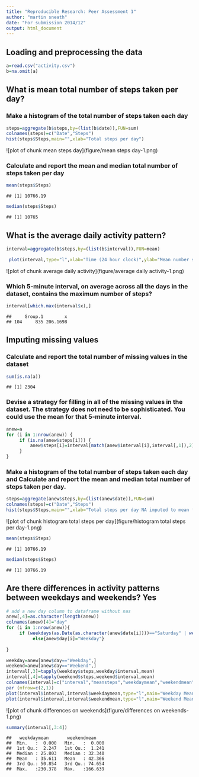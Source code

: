 ```yaml
---
title: "Reproducible Research: Peer Assessment 1"
author: "martin sneath"
date: "For submission 2014/12"
output: html_document
---
```


## Loading and preprocessing the data

```r
a=read.csv("activity.csv")
b=na.omit(a)
```
## What is mean total number of steps taken per day?
### Make a histogram of the total number of steps taken each day

```r
steps=aggregate(b$steps,by=(list(b$date)),FUN=sum)
colnames(steps)=c("Date","Steps")
hist(steps$Steps,main="",xlab="Total steps per day")
```

![plot of chunk mean steps day](figure/mean steps day-1.png) 

### Calculate and report the mean and median total number of steps taken per day

```r
mean(steps$Steps)
```

```
## [1] 10766.19
```

```r
median(steps$Steps)
```

```
## [1] 10765
```
## What is the average daily activity pattern?

```r
interval=aggregate(b$steps,by=(list(b$interval)),FUN=mean)

 plot(interval,type="l",xlab="Time (24 hour clock)",ylab="Mean number steps")
```

![plot of chunk average daily activity](figure/average daily activity-1.png) 

### Which 5-minute interval, on average across all the days in the dataset, contains the maximum number of steps?

```r
interval[which.max(interval$x),]
```

```
##     Group.1        x
## 104     835 206.1698
```

## Imputing missing values
### Calculate and report the total number of missing values in the dataset 

```r
sum(is.na(a))
```

```
## [1] 2304
```

### Devise a strategy for filling in all of the missing values in the dataset. The strategy does not need to be sophisticated. You could use the mean for that 5-minute interval.


```r
anew=a
for (i in 1:nrow(anew)) {
     if (is.na(anew$steps[i])) {
         anew$steps[i]=interval[match(anew$interval[i],interval[,1]),2]         
     }
}
```
### Make a histogram of the total number of steps taken each day and Calculate and report the mean and median total number of steps taken per day.


```r
steps=aggregate(anew$steps,by=(list(anew$date)),FUN=sum)
colnames(steps)=c("Date","Steps")
hist(steps$Steps,main="",xlab="Total steps per day NA imputed to mean for interval")
```

![plot of chunk histogram total steps per day](figure/histogram total steps per day-1.png) 

```r
mean(steps$Steps)
```

```
## [1] 10766.19
```

```r
median(steps$Steps)
```

```
## [1] 10766.19
```

## Are there differences in activity patterns between weekdays and weekends? Yes


```r
# add a new day column to dataframe without nas
anew[,4]=as.character(length(anew))
colnames(anew)[4]="day"
for (i in 1:nrow(anew)){
     if (weekdays(as.Date(as.character(anew$date[i])))=="Saturday" | weekdays(as.Date(as.character(anew$date[i]))) =="Sunday"){ anew$day[i] = "Weekend"}
          else{anew$day[i]="Weekday"}
   
}

weekday=anew[anew$day=="Weekday",]
weekend=anew[anew$day=="Weekend",]
interval[,3]=tapply(weekday$steps,weekday$interval,mean)
interval[,4]=tapply(weekend$steps,weekend$interval,mean)
colnames(interval)=c("interval","meansteps","weekdaymean","weekendmean")
par (mfrow=c(2,1))
plot(interval$interval,interval$weekdaymean,type="l",main="Weekday Means",xlab="Interval",ylab="Steps")
plot(interval$interval,interval$weekendmean,type="l",main="Weekend Means",xlab="Interval",ylab="Steps")
```

![plot of chunk differences on weekends](figure/differences on weekends-1.png) 

```r
summary(interval[,3:4])
```

```
##   weekdaymean       weekendmean     
##  Min.   :  0.000   Min.   :  0.000  
##  1st Qu.:  2.247   1st Qu.:  1.241  
##  Median : 25.803   Median : 32.340  
##  Mean   : 35.611   Mean   : 42.366  
##  3rd Qu.: 50.854   3rd Qu.: 74.654  
##  Max.   :230.378   Max.   :166.639
```
